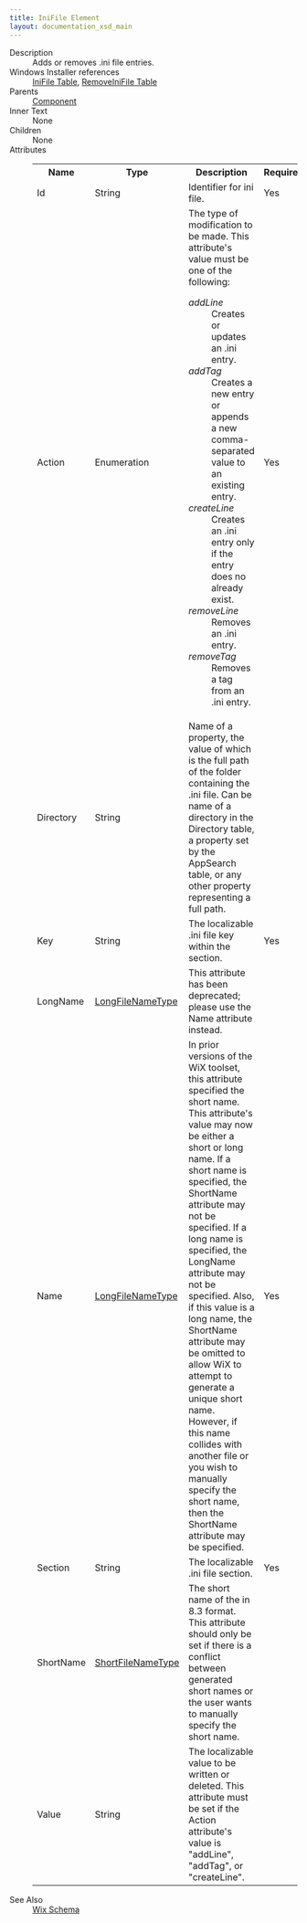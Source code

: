 ```yaml
---
title: IniFile Element
layout: documentation_xsd_main
---
```

<dl>
  <dt>Description</dt>
  <dd>                 Adds or removes .ini file entries.             </dd>
  <dt>Windows Installer references</dt>
  <dd>
    <a href="http://msdn.microsoft.com/library/aa369282.aspx" target="_blank">IniFile Table</a>, <a href="http://msdn.microsoft.com/library/aa371204.aspx" target="_blank">RemoveIniFile Table</a></dd>
  <dt>Parents</dt>
  <dd>
    <a href="../wix/component">Component</a>
  </dd>
  <dt>Inner Text</dt>
  <dd>None</dd>
  <dt>Children</dt>
  <dd>None</dd>
  <dt>Attributes</dt>
  <dd>
    <table cellspacing="0" cellpadding="0" class="schema">
      <tr>
        <th width="15%">Name</th>
        <th width="15%">Type</th>
        <th width="65%">Description</th>
        <th width="15%">Required</th>
      </tr>
      <tr>
        <td>Id</td>
        <td>String</td>
        <td>Identifier for ini file.</td>
        <td>Yes</td>
      </tr>
      <tr>
        <td>Action</td>
        <td>Enumeration</td>
        <td>The type of modification to be made.  This attribute's value must be one of the following:<dl><dt class="enumerationValue"><dfn>addLine</dfn></dt><dd>Creates or updates an .ini entry.</dd><dt class="enumerationValue"><dfn>addTag</dfn></dt><dd>Creates a new entry or appends a new comma-separated value to an existing entry.</dd><dt class="enumerationValue"><dfn>createLine</dfn></dt><dd>Creates an .ini entry only if the entry does no already exist.</dd><dt class="enumerationValue"><dfn>removeLine</dfn></dt><dd>Removes an .ini entry.</dd><dt class="enumerationValue"><dfn>removeTag</dfn></dt><dd>Removes a tag from an .ini entry.</dd></dl></td>
        <td>Yes</td>
      </tr>
      <tr>
        <td>Directory</td>
        <td>String</td>
        <td>Name of a property, the value of which is the full path of the folder containing the .ini file. Can be name of a directory in the Directory table, a property set by the AppSearch table, or any other property representing a full path.</td>
        <td>&nbsp;</td>
      </tr>
      <tr>
        <td>Key</td>
        <td>String</td>
        <td>The localizable .ini file key within the section.</td>
        <td>Yes</td>
      </tr>
      <tr>
        <td>LongName</td>
        <td><a href="../wix/simple_type_longfilenametype">LongFileNameType</a></td>
        <td>This attribute has been deprecated; please use the Name attribute instead.</td>
        <td>&nbsp;</td>
      </tr>
      <tr>
        <td>Name</td>
        <td><a href="../wix/simple_type_longfilenametype">LongFileNameType</a></td>
        <td>                         In prior versions of the WiX toolset, this attribute specified the short name.                         This attribute's value may now be either a short or long name.                         If a short name is specified, the ShortName attribute may not be specified.                         If a long name is specified, the LongName attribute may not be specified.                         Also, if this value is a long name, the ShortName attribute may be omitted to                         allow WiX to attempt to generate a unique short name.                         However, if this name collides with another file or you wish to manually specify                         the short name, then the ShortName attribute may be specified.                     </td>
        <td>Yes</td>
      </tr>
      <tr>
        <td>Section</td>
        <td>String</td>
        <td>The localizable .ini file section.</td>
        <td>Yes</td>
      </tr>
      <tr>
        <td>ShortName</td>
        <td><a href="../wix/simple_type_shortfilenametype">ShortFileNameType</a></td>
        <td>                         The short name of the in 8.3 format.                         This attribute should only be set if there is a conflict between generated short names                         or the user wants to manually specify the short name.                     </td>
        <td>&nbsp;</td>
      </tr>
      <tr>
        <td>Value</td>
        <td>String</td>
        <td>                         The localizable value to be written or deleted.  This attribute must be set if                         the Action attribute's value is "addLine", "addTag", or "createLine".                     </td>
        <td>&nbsp;</td>
      </tr>
    </table>
  </dd>
  <dt>See Also</dt>
  <dd>
    <a href="../wix">Wix Schema</a>
  </dd>
</dl>
